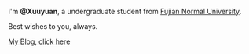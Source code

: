 I'm **@Xuuyuan**, a undergraduate student from [Fujian Normal University](https://www.fjnu.edu.cn).

Best wishes to you, always.

[My Blog, click here](https://nekoark.com)